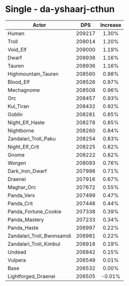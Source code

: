 # Single - da-yshaarj-cthun
| Actor | DPS | Increase |
|---|:---:|:---:|
|Human|209217|1.30%|
|Troll|209014|1.20%|
|Void_Elf|209000|1.19%|
|Dwarf|208938|1.16%|
|Tauren|208936|1.16%|
|Highmountain_Tauren|208560|0.98%|
|Blood_Elf|208526|0.97%|
|Mechagnome|208508|0.96%|
|Orc|208457|0.93%|
|Kul_Tiran|208432|0.92%|
|Goblin|208281|0.85%|
|Night_Elf_Haste|208278|0.85%|
|Nightborne|208260|0.84%|
|Zandalari_Troll_Paku|208254|0.83%|
|Night_Elf_Crit|208225|0.82%|
|Gnome|208222|0.82%|
|Worgen|208093|0.76%|
|Dark_Iron_Dwarf|207998|0.71%|
|Draenei|207916|0.67%|
|Maghar_Orc|207672|0.55%|
|Panda_Vers|207499|0.47%|
|Panda_Crit|207448|0.44%|
|Panda_Fortune_Cookie|207338|0.39%|
|Panda_Mastery|207233|0.34%|
|Panda_Haste|206997|0.22%|
|Zandalari_Troll_Bwonsamdi|206981|0.22%|
|Zandalari_Troll_Kimbul|206918|0.19%|
|Undead|206842|0.15%|
|Vulpera|206549|0.01%|
|Base|206532|0.00%|
|Lightforged_Draenei|206505|-0.01%|
